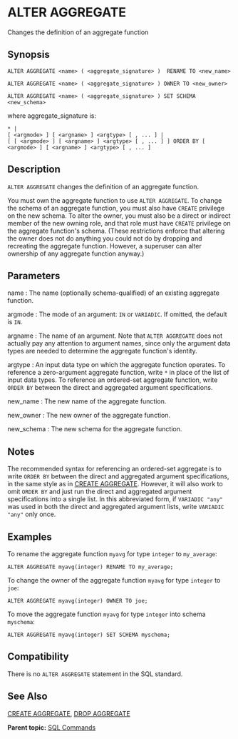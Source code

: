 # ALTER AGGREGATE 

Changes the definition of an aggregate function

## <a id="section2"></a>Synopsis 

``` {#sql_command_synopsis}
ALTER AGGREGATE <name> ( <aggregate_signature> )  RENAME TO <new_name>

ALTER AGGREGATE <name> ( <aggregate_signature> ) OWNER TO <new_owner>

ALTER AGGREGATE <name> ( <aggregate_signature> ) SET SCHEMA <new_schema>
```

where aggregate\_signature is:

```
* |
[ <argmode> ] [ <argname> ] <argtype> [ , ... ] |
[ [ <argmode> ] [ <argname> ] <argtype> [ , ... ] ] ORDER BY [ <argmode> ] [ <argname> ] <argtype> [ , ... ]
```

## <a id="section3"></a>Description 

`ALTER AGGREGATE` changes the definition of an aggregate function.

You must own the aggregate function to use `ALTER AGGREGATE`. To change the schema of an aggregate function, you must also have `CREATE` privilege on the new schema. To alter the owner, you must also be a direct or indirect member of the new owning role, and that role must have `CREATE` privilege on the aggregate function's schema. \(These restrictions enforce that altering the owner does not do anything you could not do by dropping and recreating the aggregate function. However, a superuser can alter ownership of any aggregate function anyway.\)

## <a id="section4"></a>Parameters 

name
:   The name \(optionally schema-qualified\) of an existing aggregate function.

argmode
:   The mode of an argument: `IN` or `VARIADIC`. If omitted, the default is `IN`.

argname
:   The name of an argument. Note that `ALTER AGGREGATE` does not actually pay any attention to argument names, since only the argument data types are needed to determine the aggregate function's identity.

argtype
:   An input data type on which the aggregate function operates. To reference a zero-argument aggregate function, write `*` in place of the list of input data types. To reference an ordered-set aggregate function, write `ORDER BY` between the direct and aggregated argument specifications.

new\_name
:   The new name of the aggregate function.

new\_owner
:   The new owner of the aggregate function.

new\_schema
:   The new schema for the aggregate function.

## <a id="notes"></a>Notes 

The recommended syntax for referencing an ordered-set aggregate is to write `ORDER BY` between the direct and aggregated argument specifications, in the same style as in [CREATE AGGREGATE](CREATE_AGGREGATE.html). However, it will also work to omit `ORDER BY` and just run the direct and aggregated argument specifications into a single list. In this abbreviated form, if `VARIADIC "any"` was used in both the direct and aggregated argument lists, write `VARIADIC "any"` only once.

## <a id="section5"></a>Examples 

To rename the aggregate function `myavg` for type `integer` to `my_average`:

```
ALTER AGGREGATE myavg(integer) RENAME TO my_average;
```

To change the owner of the aggregate function `myavg` for type `integer` to `joe`:

```
ALTER AGGREGATE myavg(integer) OWNER TO joe;
```

To move the aggregate function `myavg` for type `integer` into schema `myschema`:

```
ALTER AGGREGATE myavg(integer) SET SCHEMA myschema;
```

## <a id="section6"></a>Compatibility 

There is no `ALTER AGGREGATE` statement in the SQL standard.

## <a id="section7"></a>See Also 

[CREATE AGGREGATE](CREATE_AGGREGATE.html), [DROP AGGREGATE](DROP_AGGREGATE.html)

**Parent topic:** [SQL Commands](../sql_commands/sql_ref.html)

